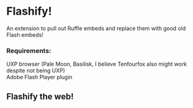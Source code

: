 # Flashify!
An extension to pull out Ruffle embeds and replace them with good old Flash embeds!

### Requirements:
UXP browser (Pale Moon, Basilisk, I believe Tenfourfox also might work despite not being UXP)\
Adobe Flash Player plugin

## Flashify the web!
